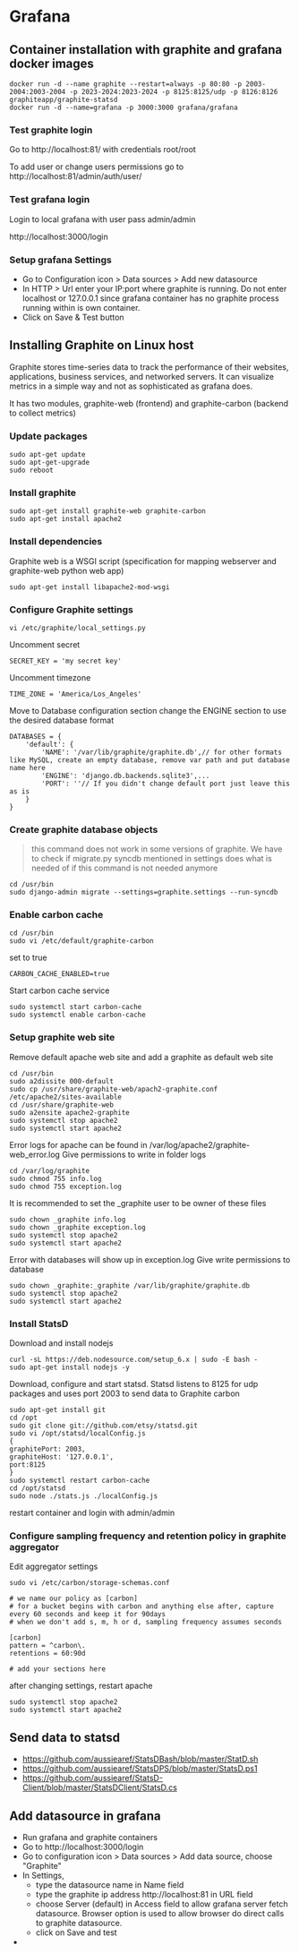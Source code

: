 # Grafana

## Container installation with graphite and grafana docker images
```
docker run -d --name graphite --restart=always -p 80:80 -p 2003-2004:2003-2004 -p 2023-2024:2023-2024 -p 8125:8125/udp -p 8126:8126 graphiteapp/graphite-statsd
docker run -d --name=grafana -p 3000:3000 grafana/grafana
```

### Test graphite login

Go to http://localhost:81/ with credentials root/root

To add user or change users permissions go to http://localhost:81/admin/auth/user/

### Test grafana login

Login to local grafana with user pass admin/admin

http://localhost:3000/login

### Setup grafana Settings

- Go to Configuration icon > Data sources > Add new datasource
- In HTTP > Url enter your IP:port where graphite is running. Do not enter localhost or 127.0.0.1 since grafana container has no graphite process running within is own container.
- Click on Save & Test button

## Installing Graphite on Linux host

Graphite stores time-series data to track the performance of their websites, applications, business services, and networked servers. It can visualize metrics in a simple way and not as sophisticated as grafana does.

It has two modules, graphite-web (frontend) and graphite-carbon (backend to collect metrics)

### Update packages
```
sudo apt-get update
sudo apt-get-upgrade
sudo reboot
```

### Install graphite
```
sudo apt-get install graphite-web graphite-carbon
sudo apt-get install apache2
```

### Install dependencies 

Graphite web is a WSGI script (specification for mapping webserver and graphite-web python web app)
```
sudo apt-get install libapache2-mod-wsgi
```

### Configure Graphite settings
```
vi /etc/graphite/local_settings.py
```
Uncomment secret
```
SECRET_KEY = 'my secret key'
```

Uncomment timezone
```
TIME_ZONE = 'America/Los_Angeles'
```

Move to Database configuration section change the ENGINE section to use the desired database format
```
DATABASES = {
	'default': {
		'NAME': '/var/lib/graphite/graphite.db',// for other formats like MySQL, create an empty database, remove var path and put database name here 
		'ENGINE': 'django.db.backends.sqlite3',...
		'PORT': ''// If you didn't change default port just leave this as is
	}
}
```

### Create graphite database objects

> this command does not work in some versions of graphite. We have to check if migrate.py syncdb mentioned in settings does what is needed of if this command is not needed anymore

```
cd /usr/bin
sudo django-admin migrate --settings=graphite.settings --run-syncdb
```

### Enable carbon cache
```
cd /usr/bin
sudo vi /etc/default/graphite-carbon
```
set to true
```
CARBON_CACHE_ENABLED=true
```

Start carbon cache service
```
sudo systemctl start carbon-cache
sudo systemctl enable carbon-cache
```

### Setup graphite web site

Remove default apache web site and add a graphite as default web site
```
cd /usr/bin
sudo a2dissite 000-default
sudo cp /usr/share/graphite-web/apach2-graphite.conf /etc/apache2/sites-available
cd /usr/share/graphite-web
sudo a2ensite apache2-graphite
sudo systemctl stop apache2
sudo systemctl start apache2
```
Error logs for apache can be found in /var/log/apache2/graphite-web_error.log
Give permissions to write in folder logs
```
cd /var/log/graphite
sudo chmod 755 info.log
sudo chmod 755 exception.log
```

It is recommended to set the _graphite user to be owner of these files
```
sudo chown _graphite info.log
sudo chown _graphite exception.log
sudo systemctl stop apache2
sudo systemctl start apache2
```
Error with databases will show up in exception.log
Give write permissions to database
```
sudo chown _graphite:_graphite /var/lib/graphite/graphite.db
sudo systemctl stop apache2
sudo systemctl start apache2
```

### Install StatsD

Download and install nodejs
```
curl -sL https://deb.nodesource.com/setup_6.x | sudo -E bash -
sudo apt-get install nodejs -y
```

Download, configure and start statsd. Statsd listens to 8125 for udp packages and uses port 2003 to send data to Graphite carbon
```
sudo apt-get install git
cd /opt
sudo git clone git://github.com/etsy/statsd.git
sudo vi /opt/statsd/localConfig.js
{
graphitePort: 2003,
graphiteHost: '127.0.0.1',
port:8125
}
sudo systemctl restart carbon-cache
cd /opt/statsd
sudo node ./stats.js ./localConfig.js
```

restart container and login with admin/admin

### Configure sampling frequency and retention policy in graphite aggregator

Edit aggregator settings
```
sudo vi /etc/carbon/storage-schemas.conf
```
```
# we name our policy as [carbon]
# for a bucket begins with carbon and anything else after, capture every 60 seconds and keep it for 90days
# when we don't add s, m, h or d, sampling frequency assumes seconds

[carbon]
pattern = ^carbon\.
retentions = 60:90d

# add your sections here
```
after changing settings, restart apache
```
sudo systemctl stop apache2
sudo systemctl start apache2
```

## Send data to statsd
- https://github.com/aussiearef/StatsDBash/blob/master/StatD.sh
- https://github.com/aussiearef/StatsDPS/blob/master/StatsD.ps1
- https://github.com/aussiearef/StatsD-Client/blob/master/StatsDClient/StatsD.cs

## Add datasource in grafana

- Run grafana and graphite containers
- Go to http://localhost:3000/login
- Go to configuration icon > Data sources > Add data source, choose "Graphite"
- In Settings, 
  - type the datasource name in Name field
  - type the graphite ip address http://localhost:81 in URL field
  - choose Server (default) in Access field to allow grafana server fetch datasource. Browser option is used to allow browser do direct calls to graphite datasource.
  - click on Save and test
- 

